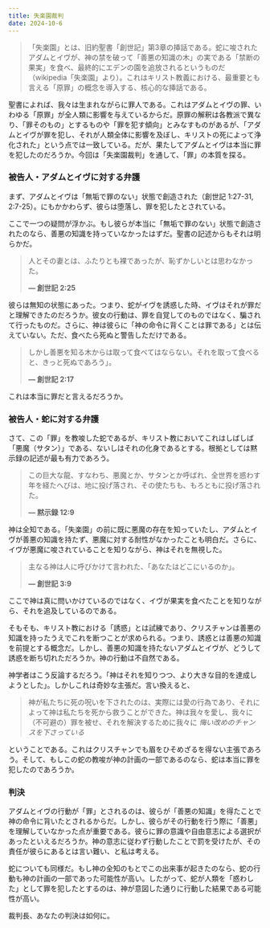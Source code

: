 ```yaml
---
title: 失楽園裁判
date: 2024-10-6
---
```


> 「失楽園」とは、旧約聖書「創世記」第3章の挿話である。蛇に唆されたアダムとイヴが、神の禁を破って「善悪の知識の木」の実である「禁断の果実」を食べ、最終的にエデンの園を追放されるというものだ（wikipedia「失楽園」より）。これはキリスト教義における、最重要とも言える「原罪」の概念を導入する、核心的な挿話である。

聖書によれば、我々は生まれながらに罪人である。これはアダムとイヴの罪、いわゆる「原罪」が全人類に影響を与えているからだ。原罪の解釈は各教派で異なり、「罪そのもの」とするものや「罪を犯す傾向」とみなすものがあるが、「アダムとイヴが罪を犯し、それが人類全体に影響を及ぼし、キリストの死によって浄化された」という点では一致している。だが、果たしてアダムとイヴは本当に罪を犯したのだろうか。今回は「失楽園裁判」を通して、「罪」の本質を探る。

### 被告人・アダムとイヴに対する弁護

まず、アダムとイヴは「無垢で罪のない」状態で創造された（創世記 1:27-31, 2:7-25）。にもかかわらず、彼らは堕落し、罪を犯したとされている。

ここで一つの疑問が浮かぶ。もし彼らが本当に「無垢で罪のない」状態で創造されたのなら、善悪の知識を持っていなかったはずだ。聖書の記述からもそれは明らかだ。

> 人とその妻とは、ふたりとも裸であったが、恥ずかしいとは思わなかった。
>
> **— 創世記 2:25**

彼らは無知の状態にあった。つまり、蛇がイヴを誘惑した時、イヴはそれが罪だと理解できたのだろうか。彼女の行動は、罪を自覚してのものではなく、騙されて行ったものだ。さらに、神は彼らに「神の命令に背くことは罪である」とは伝えていない。ただ、食べたら死ぬと警告しただけである。

> しかし善悪を知る木からは取って食べてはならない。それを取って食べると、きっと死ぬであろう」。
>
> **— 創世記 2:17**

これは本当に罪だと言えるだろうか。

### 被告人・蛇に対する弁護

さて、この「罪」を教唆した蛇であるが、キリスト教においてこれはしばしば「悪魔（サタン）」である、ないしはそれの化身であるとする。根拠としては黙示録の記述が最も有力であろう。

> この巨大な龍、すなわち、悪魔とか、サタンとか呼ばれ、全世界を惑わす年を経たへびは、地に投げ落され、その使たちも、もろともに投げ落された。
>
> **— 黙示録 12:9**

神は全知である。「失楽園」の前に既に悪魔の存在を知っていたし、アダムとイヴが善悪の知識を持たず、悪魔に対する耐性がなかったことも明白だ。さらに、イヴが悪魔に唆されていることを知りながら、神はそれを無視した。

> 主なる神は人に呼びかけて言われた、「あなたはどこにいるのか」。
>
> **— 創世記 3:9**

ここで神は真に問いかけているのではなく、イヴが果実を食べたことを知りながら、それを追及しているのである。

そもそも、キリスト教における「誘惑」とは試練であり、クリスチャンは善悪の知識を持ったうえでこれを断つことが求められる。つまり、誘惑とは善悪の知識を前提とする概念だ。しかし、善悪の知識を持たないアダムとイヴが、どうして誘惑を断ち切れただろうか。神の行動は不自然である。

神学者はこう反論するだろう。「神はそれを知りつつ、より大きな目的を達成しようとした」。しかしこれは奇妙な主張だ。言い換えると、

> 神が私たちに死の呪いを下されたのは、実際には愛の行為であり、それによって神は私たちを死から救うことができた。神は我々を愛し、我々に（不可避の）罪を被せ、それを解決するために我々に
> _悔い改めのチャンスを下さっている_

ということである。これはクリスチャンでも眉をひそめざるを得ない主張であろう。そして、もしこの蛇の教唆が神の計画の一部であるのなら、蛇は本当に罪を犯したのであろうか。

### 判決

アダムとイヴの行動が「罪」とされるのは、彼らが「善悪の知識」を得たことで神の命令に背いたとされるからだ。しかし、彼らがその行動を行う際に「善悪」を理解していなかった点が重要である。彼らに罪の意識や自由意志による選択があったといえるだろうか。神の意志に従わず行動したことで罰を受けたが、その責任が彼らにあるとは言い難い、と私は考える。

蛇についても同様だ。もし神の全知のもとでこの出来事が起きたのなら、蛇の行動も神の計画の一部であった可能性が高い。したがって、蛇が人類を「惑わした」として罪を犯したとするのは、神が意図した通りに行動した結果である可能性が高い。

裁判長、あなたの判決は如何に。
